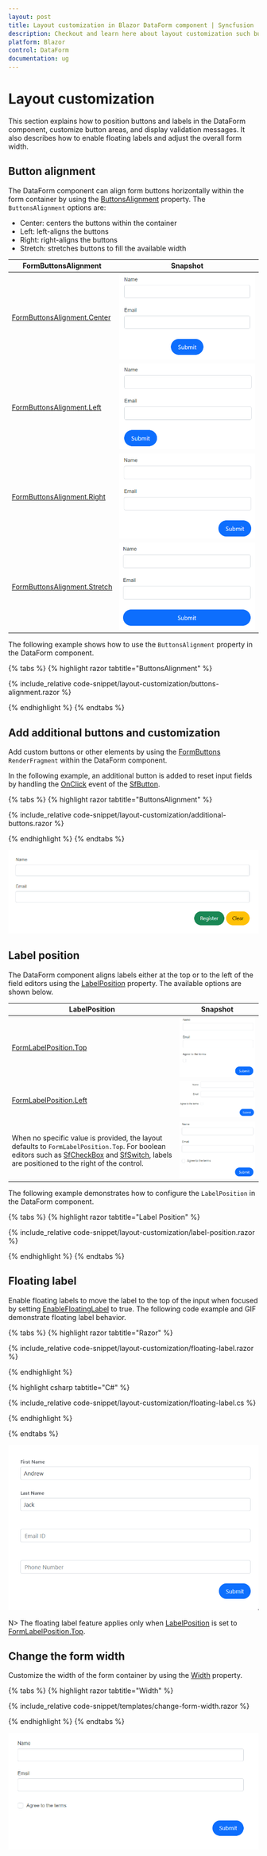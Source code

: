 ```yaml
---
layout: post
title: Layout customization in Blazor DataForm component | Syncfusion
description: Checkout and learn here about layout customization such button and label positioning and validation message display with Blazor DataForm component.
platform: Blazor
control: DataForm
documentation: ug
---
```


# Layout customization

This section explains how to position buttons and labels in the DataForm component, customize button areas, and display validation messages. It also describes how to enable floating labels and adjust the overall form width.

## Button alignment

The DataForm component can align form buttons horizontally within the form container by using the [ButtonsAlignment](https://help.syncfusion.com/cr/blazor/Syncfusion.Blazor.DataForm.FormButtonsAlignment.html) property. The `ButtonsAlignment` options are:

- Center: centers the buttons within the container
- Left: left-aligns the buttons
- Right: right-aligns the buttons
- Stretch: stretches buttons to fill the available width

| FormButtonsAlignment | Snapshot |
| ------------ | ----------------------- |
|[FormButtonsAlignment.Center](https://help.syncfusion.com/cr/blazor/Syncfusion.Blazor.DataForm.FormButtonsAlignment.html#Syncfusion_Blazor_DataForm_FormButtonsAlignment_Center)|![DataForm with buttons aligned to the center](images/blazor_dataform_button_alignment_center.png)|
|[FormButtonsAlignment.Left](https://help.syncfusion.com/cr/blazor/Syncfusion.Blazor.DataForm.FormButtonsAlignment.html#Syncfusion_Blazor_DataForm_FormButtonsAlignment_Left)|![DataForm with buttons aligned to the left](images/blazor_dataform_button_alignment_left.png)|
|[FormButtonsAlignment.Right](https://help.syncfusion.com/cr/blazor/Syncfusion.Blazor.DataForm.FormButtonsAlignment.html#Syncfusion_Blazor_DataForm_FormButtonsAlignment_Right)|![DataForm with buttons aligned to the right](images/blazor_dataform_button_alignment_right.png)|
|[FormButtonsAlignment.Stretch](https://help.syncfusion.com/cr/blazor/Syncfusion.Blazor.DataForm.FormButtonsAlignment.html#Syncfusion_Blazor_DataForm_FormButtonsAlignment_Stretch)|![DataForm with buttons stretched to full width](images/blazor_dataform_button_alignment_stretch.png)|

The following example shows how to use the `ButtonsAlignment` property in the DataForm component.

{% tabs %}
{% highlight razor tabtitle="ButtonsAlignment"  %}

{% include_relative code-snippet/layout-customization/buttons-alignment.razor %}

{% endhighlight %}
{% endtabs %}

## Add additional buttons and customization

Add custom buttons or other elements by using the [FormButtons](https://help.syncfusion.com/cr/blazor/Syncfusion.Blazor.DataForm.FormButtons.html) `RenderFragment` within the DataForm component.

In the following example, an additional button is added to reset input fields by handling the [OnClick](https://help.syncfusion.com/cr/blazor/Syncfusion.Blazor.Buttons.SfButton.html#Syncfusion_Blazor_Buttons_SfButton_OnClick) event of the [SfButton](https://help.syncfusion.com/cr/blazor/Syncfusion.Blazor.Buttons.SfButton.html#Syncfusion_Blazor_Buttons_SfButton_OnClick).

{% tabs %}
{% highlight razor tabtitle="ButtonsAlignment"  %}

{% include_relative code-snippet/layout-customization/additional-buttons.razor %}

{% endhighlight %}
{% endtabs %}

![DataForm with default submit buttons and a custom reset button](images/blazor_dataform_formbuttons.png)

## Label position

The DataForm component aligns labels either at the top or to the left of the field editors using the [LabelPosition](https://help.syncfusion.com/cr/blazor/Syncfusion.Blazor.DataForm.SfDataForm.html#Syncfusion_Blazor_DataForm_SfDataForm_LabelPosition) property. The available options are shown below.

| LabelPosition | Snapshot |
| ------------ | ----------------------- |
|[FormLabelPosition.Top](https://help.syncfusion.com/cr/blazor/Syncfusion.Blazor.DataForm.FormLabelPosition.html#Syncfusion_Blazor_DataForm_FormLabelPosition_Top)|![DataForm with labels positioned above editors](images/blazor_dataform_label_position_top.png)|
|[FormLabelPosition.Left](https://help.syncfusion.com/cr/blazor/Syncfusion.Blazor.DataForm.FormLabelPosition.html#Syncfusion_Blazor_DataForm_FormLabelPosition_Left)|![DataForm with labels positioned to the left of editors](images/blazor_dataform_label_position_left.png)|
|When no specific value is provided, the layout defaults to `FormLabelPosition.Top`. For boolean editors such as [SfCheckBox](https://help.syncfusion.com/cr/blazor/Syncfusion.Blazor.Buttons.SfCheckBox-1.html) and [SfSwitch](https://help.syncfusion.com/cr/blazor/Syncfusion.Blazor.Buttons.SfSwitch-1.html), labels are positioned to the right of the control.|![DataForm default label positioning and boolean editor label placement](images/blazor_dataform_default_label_position.png)|

The following example demonstrates how to configure the `LabelPosition` in the DataForm component.

{% tabs %}
{% highlight razor tabtitle="Label Position"  %}

{% include_relative code-snippet/layout-customization/label-position.razor %}

{% endhighlight %}
{% endtabs %}

## Floating label 

Enable floating labels to move the label to the top of the input when focused by setting [EnableFloatingLabel](https://help.syncfusion.com/cr/blazor/Syncfusion.Blazor.DataForm.SfDataForm.html#Syncfusion_Blazor_DataForm_SfDataForm_EnableFloatingLabel) to true. The following code example and GIF demonstrate floating label behavior.

{% tabs %}
{% highlight razor tabtitle="Razor"  %}

{% include_relative code-snippet/layout-customization/floating-label.razor %}

{% endhighlight %}

{% highlight csharp tabtitle="C#" %}

{% include_relative code-snippet/layout-customization/floating-label.cs %}

{% endhighlight %}

{% endtabs %}

![Blazor DataForm floating label behavior when focusing inputs](images/blazor_dataform_floating_label.gif)

N> The floating label feature applies only when [LabelPosition](https://help.syncfusion.com/cr/blazor/Syncfusion.Blazor.DataForm.SfDataForm.html#Syncfusion_Blazor_DataForm_SfDataForm_LabelPosition) is set to [FormLabelPosition.Top](https://help.syncfusion.com/cr/blazor/Syncfusion.Blazor.DataForm.FormLabelPosition.html#Syncfusion_Blazor_DataForm_FormLabelPosition_Top).

## Change the form width 

Customize the width of the form container by using the [Width](https://help.syncfusion.com/cr/blazor/Syncfusion.Blazor.DataForm.SfDataForm.html#Syncfusion_Blazor_DataForm_SfDataForm_Width) property.

{% tabs %}
{% highlight razor tabtitle="Width"  %}

{% include_relative code-snippet/templates/change-form-width.razor %}

{% endhighlight %}
{% endtabs %}

![Blazor DataForm with custom form width applied](images/blazor_dataform_change_form_width.png)